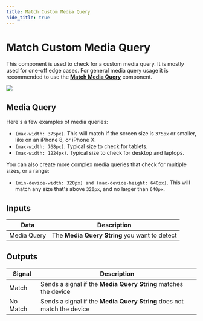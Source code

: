 ```yaml
---
title: Match Custom Media Query
hide_title: true
---
```


# Match Custom Media Query

This component is used to check for a custom media query. It is mostly used for one-off edge cases. For general media query usage it is recommended to use the **[Match Media Query](/library/prefabs/media-query/components/match-media-query)** component.

<div className="ndl-image-with-background xl">

![](/library/prefabs/media-query/match-custom.png)

</div>

## Media Query

Here's a few examples of media queries:

- `(max-width: 375px)`. This will match if the screen size is `375px` or smaller, like on an iPhone 8, or iPhone X.
- `(max-width: 768px)`. Typical size to check for tablets.
- `(max-width: 1224px)`. Typical size to check for desktop and laptops.

You can also create more complex media queries that check for multiple sizes, or a range:

- `(min-device-width: 320px) and (max-device-height: 640px)`. This will match any size that's above `320px`, and no larger than `640px`.

## Inputs

| Data                                          | Description                                   |
| --------------------------------------------- | --------------------------------------------- |
| <span className="ndl-data">Media Query</span> | The **Media Query String** you want to detect |

## Outputs

| Signal                                       | Description                                                            |
| -------------------------------------------- | ---------------------------------------------------------------------- |
| <span className="ndl-signal">Match</span>    | Sends a signal if the **Media Query String** matches the device        |
| <span className="ndl-signal">No Match</span> | Sends a signal if the **Media Query String** does not match the device |
